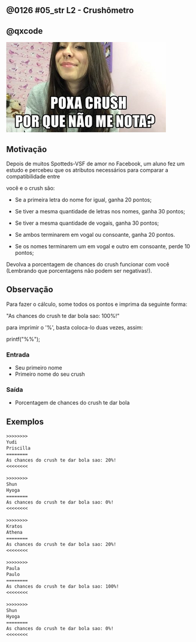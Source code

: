 ## @0126 #05_str L2 - Crushômetro
## @qxcode

![](capa.jpg)

## Motivação

Depois de muitos Spotteds-VSF de amor no Facebook, um aluno fez um estudo e percebeu que os atributos necessários para comparar a compatibilidade entre

você e o crush são:

- Se a primeira letra do nome for igual, ganha 20 pontos;

- Se tiver a mesma quantidade de letras nos nomes, ganha 30 pontos;

- Se tiver a mesma quantidade de vogais, ganha 30 pontos;

- Se ambos terminarem em vogal ou consoante, ganha 20 pontos.

- Se os nomes terminarem um em vogal e outro em consoante, perde 10 pontos;

Devolva a porcentagem de chances do crush funcionar com você (Lembrando que porcentagens não podem ser negativas!).

## Observação

Para fazer o cálculo, some todos os pontos e imprima da seguinte forma:

"As chances do crush te dar bola sao: 100%!"

para imprimir o '%', basta coloca-lo duas vezes, assim:

printf("%%");

### Entrada

* Seu primeiro nome
* Primeiro nome do seu crush

### Saída

* Porcentagem de chances do crush te dar bola

## Exemplos

```
>>>>>>>>
Yudi
Priscilla
========
As chances do crush te dar bola sao: 20%!
<<<<<<<<

>>>>>>>>
Shun
Hyoga
========
As chances do crush te dar bola sao: 0%!
<<<<<<<<

>>>>>>>>
Kratos
Athena
========
As chances do crush te dar bola sao: 20%!
<<<<<<<<

>>>>>>>>
Paula
Paulo
========
As chances do crush te dar bola sao: 100%!
<<<<<<<<

>>>>>>>>
Shun
Hyoga
========
As chances do crush te dar bola sao: 0%!
<<<<<<<<
```

#

<!---
>>>>>>>>
Sabrina
Sheehan
========
As chances do crush te dar bola sao: 70%!
<<<<<<<<

>>>>>>>>
Cosette
Caboclos
========
As chances do crush te dar bola sao: 40%!
<<<<<<<<

>>>>>>>>
Ermanoteu
Helainete
========
As chances do crush te dar bola sao: 80%!
<<<<<<<<

>>>>>>>> 01
Will
Ana
========
As chances do crush te dar bola sao: 0%!
<<<<<<<<

>>>>>>>> 02
Emerson
Tamires
========
As chances do crush te dar bola sao: 80%!
<<<<<<<<

>>>>>>>> 03
Eduardo
Gabriel
========
As chances do crush te dar bola sao: 20%!
<<<<<<<<

>>>>>>>> 04
Zac
Zyra
========
As chances do crush te dar bola sao: 40%!
<<<<<<<<

>>>>>>>> 05
Talyta
Thanos
========
As chances do crush te dar bola sao: 70%!
<<<<<<<<

>>>>>>>> 06
Sakura
Sasuke
========
As chances do crush te dar bola sao: 100%!
<<<<<<<<
--->